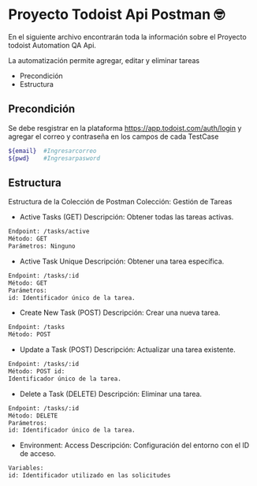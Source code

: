 # Proyecto Todoist Api Postman :nerd_face:

En el siguiente archivo encontrarán toda la información sobre el Proyecto todoist Automation QA Api.

La automatización permite agregar, editar y eliminar tareas

- Precondición
- Estructura

## Precondición

Se debe resgistrar en la plataforma https://app.todoist.com/auth/login y agregar el correo y contraseña en los campos de cada TestCase
```bash
${email}  #Ingresarcorreo
${pwd}    #Ingresarpasword
```
## Estructura
Estructura de la Colección de Postman
Colección: Gestión de Tareas
- Active Tasks (GET)
Descripción: Obtener todas las tareas activas.
```bash
Endpoint: /tasks/active
Método: GET
Parámetros: Ninguno
```
 - Active Task Unique
Descripción: Obtener una tarea específica.
```bash
Endpoint: /tasks/:id
Método: GET
Parámetros:
id: Identificador único de la tarea.
```
 - Create New Task (POST)
Descripción: Crear una nueva tarea.
```bash
Endpoint: /tasks
Método: POST
```
 - Update a Task (POST)
Descripción: Actualizar una tarea existente.

```bash
Endpoint: /tasks/:id
Método: POST id: 
Identificador único de la tarea.
```

- Delete a Task (DELETE)
Descripción: Eliminar una tarea.
```bash
Endpoint: /tasks/:id
Método: DELETE
Parámetros:
id: Identificador único de la tarea.
```
- Environment: Access
 Descripción: Configuración del entorno con el ID de acceso.   
```bash
Variables:
id: Identificador utilizado en las solicitudes
```
 
